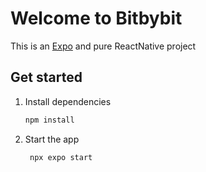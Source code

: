 # Welcome to Bitbybit

This is an [Expo](https://expo.dev) and pure ReactNative project

## Get started

1. Install dependencies

   ```bash
   npm install
   ```

2. Start the app

   ```bash
    npx expo start
   ```
